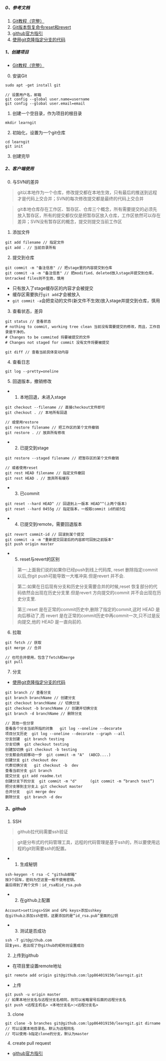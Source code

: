 ##### 0、参考文档
1. [Git教程（完整）](https://blog.csdn.net/weixin_42152081/article/details/80558282)
2. [Git版本恢复命令reset和revert](https://blog.csdn.net/xybelieve1990/article/details/62885292)
3. [github官方指引](https://guides.github.com/activities/hello-world/)
4. [使用git克隆指定分支的代码](https://blog.csdn.net/dubo_csdn/article/details/81743495)
##### 1、创建项目
- [Git教程（完整）](https://blog.csdn.net/weixin_42152081/article/details/80558282)
0. 安装Git
```
sudo apt -get install git

// 设置用户名，邮箱
git config --global user.name=username
git config --global user.email=email
```

1. 创建一个空目录，作为项目的根目录
```
mkdir learngit
```

2. 初始化，设置为一个git仓库
```
cd learngit
git init
```

3. 创建完毕

##### 2、客户端使用
0. 与SVN的差异
> git以本地作为一个仓库，修改提交都在本地生效，只有最后的推送到远程才是代码上交合并；SVN的每次修改提交都是最终的代码上交合并

> git本地仓库存在工作区、暂存区、仓库三个概念，所有需要提交的必须先放入暂存区，所有的提交都仅仅是把暂存区放入仓库，工作区依然可以存在差异；SVN没有暂存区的概念，提交则提交当前工作区

1. 添加文件
```
git add filename // 指定文件
git add . // 当前目录所有
```
2. 提交到仓库
```
git commit -m "备注信息" // 把stage里的内容提交到仓库
git commit -a -m "备注信息" // 把modified、deleted放入stage并提交到仓库，Untracked files则不生效，慎用
```
- 只有放入了stage缓存区的内容才会被提交
- 缓存区需要执行```git add```才会被放入
- ```git commit -a```会把变动的文件(新文件不生效)放入stage并提交到仓库，慎用
3. 查看状态，差异
```
git status // 查看状态
# nothing to commit, working tree clean 当前没有需要提交的修改，而且，工作目录是干净的。
# Changes to be commited 将要被提交的文件
# Changes not staged for commit 没有文件将要被提交

git diff // 查看当前具体变动内容
```
4. 查看日志
```
git log --pretty=oneline
```
5. 回退版本，撤销修改
- 1. 本地回退，未进入stage
```
git checkout --filename // 直接checkout文件即可
git checkout . // 本地所有回退

// 或使用restore
git restore filename // 把工作区的某个文件撤销
git restore . // 放弃所有修改
```
- 2. 已提交到stage
```
git restore --staged filename // 把暂存区的某个文件撤销

// 或者使用reset
git rest HEAD filename // 指定文件撤回
git rest HEAD . // 放弃所有缓存
```
- 3. 已commit
```
git reset --hard HEAD^ // 回退到上一版本 HEAD^^(上两个版本)
git reset --hard 0455g // 指定版本，一般取commit id的前5位
```
- 4. 已提交到remote，需要回退版本
```
git revert commit-id // 回滚到某个提交
git commit -a -m "重新提交回滚后的内容即可回到之前版本"
git push origin master
```
- 5. reset与revert的区别
> 第一:上面我们说的如果你已经push到线上代码库, reset 删除指定commit以后,你git push可能导致一大堆冲突.但是revert 并不会.

> 第二:如果在日后现有分支和历史分支需要合并的时候,reset 恢复部分的代码依然会出现在历史分支里.但是revert 方向提交的commit 并不会出现在历史分支里.

> 第三:reset 是在正常的commit历史中,删除了指定的commit,这时 HEAD 是向后移动了,而 revert 是在正常的commit历史中再commit一次,只不过是反向提交,他的 HEAD 是一直向前的.


6. 拉取
```
git fetch // 获取
git merge // 合并

// 也可合并使用，包含了fetch和merge
git pull
```
7. 分支
- [使用git克隆指定分支的代码](https://blog.csdn.net/dubo_csdn/article/details/81743495)
```
git branch // 查看分支
git branch branchName // 创建分支
git checkout branchName // 切换分支
git checkout -b branchName // 创建并切换分支
git branch -d branchName // 删除分支

// 其他一些分享
查看各个分支当前所指的对象   git log --oneline --decorate
项目分叉历史  git log --oneline --decorate --graph --all
分支创建  git branch testing
分支切换  git checkout testing
创建加切换 git checkout -b testing
分支都会向前移动一步  git commit -m "A"  (ABCD....)
创建分支 git checkout dev
代表切换分支   git checkout -b  dev 
查看当前分支 git branch
提交分支 git add readme.txt 
创建分支下的分支  git commit -m "d"      (git commit -m “branch test”)
把分支移到主分支上 git checkout master
合并分支   git merge dev
删除分支  git branch -d dev
```


##### 3、github
1. SSH
> github拉代码需要ssh验证

> git是分布式的代码管理工具，远程的代码管理是基于ssh的，所以要使用远程的git则需要ssh的配置。
- 1. 生成秘钥
```
ssh-keygen -t rsa -C "github邮箱"
按3个回车，密码为空这里一般不使用密钥。
最后得到了两个文件：id_rsa和id_rsa.pub
```
- 2. 在github上配置
```
Account>settings>SSH and GPG keys>添加sshkey
在github上添加ssh密钥，这要添加的是“id_rsa.pub”里面的公钥
```
- 3. 测试是否成功
```
ssh -T git@github.com
回复yes，若出现了你github的昵称则设置成功
```

2. 上传到github
- 在项目里设置remote地址
```
git remote add origin git@github.com:lpp864019150/learngit.git
```
- 上传
```
git push -u origin master
// 如果本地分支名与远程分支名相同，则可以省略冒号后面的远程分支名
git push <远程主机名> <本地分支名>:<远程分支名>
```
3. clone
```
git clone -b branches git@github.com:lpp864019150/learngit.git dirname // 可以设置本地目录名，默认为远程同名
// 可以使用-b指定clone的分支，默认为master
```
4. create pull request 
- [github官方指引](https://guides.github.com/activities/hello-world/)